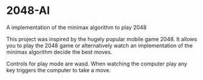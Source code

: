 # 2048-AI
A implementation of the minimax algorithm to play 2048

This project was inspired by the hugely popular mobile game 2048. It allows you to play the 2048 game or alternatively watch an implementation of the minimax algorithm decide the best moves.

Controls for play mode are wasd. When watching the computer play any key triggers the computer to take a move.
